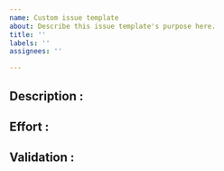 ```yaml
---
name: Custom issue template
about: Describe this issue template's purpose here.
title: ''
labels: ''
assignees: ''

---
```


## Description :

## Effort :

## Validation :
